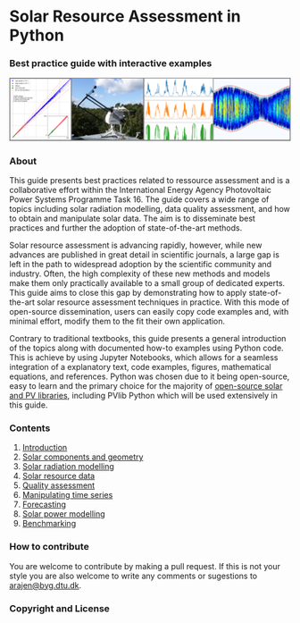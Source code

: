 # Solar Resource Assessment in Python
### Best practice guide with interactive examples
![Processing of Solar Radiation Measurements in Python](/graphics/cover_photo.png)


### About
This guide presents best practices related to ressource assessment and is a collaborative effort within the International Energy Agency Photovoltaic Power Systems Programme Task 16. The guide covers a wide range of topics including solar radiation modelling, data quality assessment, and how to obtain and manipulate solar data. The aim is to disseminate best practices and further the adoption of state-of-the-art methods.

Solar resource assessment is advancing rapidly, however, while new advances are published in great detail in scientific journals, a large gap is left in the path to widespread adoption by the scientific community and industry. Often, the high complexity of these new methods and models make them only practically available to a small group of dedicated experts. This guide aims to close this gap by demonstrating how to apply state-of-the-art solar resource assessment techniques in practice. With this mode of open-source dissemination, users can easily copy code examples and, with minimal effort, modify them to the fit their own application.

Contrary to traditional textbooks, this guide presents a general introduction of the topics along with documented how-to examples using Python code. This is achieve by using Jupyter Notebooks, which allows for a seamless integration of a explanatory text, code examples, figures, mathematical equations, and references. Python was chosen due to it being open-source, easy to learn and the primary choice for the majority of [open-source solar and PV libraries](https://openpvtools.readthedocs.io), including PVlib Python which will be used extensively in this guide.

### Contents
1. [Introduction](/notebooks/introduction.ipynb)
2. [Solar components and geometry](/notebooks/solar_components_and_geometry.ipynb)
3. [Solar radiation modelling](/notebooks/solar_radiation_modelling.ipynb)
4. [Solar resource data](/notebooks/solar_resource_data.ipynb)
5. [Quality assessment](/notebooks/quality_asessment.ipynb)
6. [Manipulating time series](/notebooks/manipulating_time_series.ipynb)
7. [Forecasting](/notebooks/forecasting.ipynb)
8. [Solar power modelling](/notebooks/solar_power_modelling.ipynb)
9. [Benchmarking](/notebooks/benchmarking.ipynb)


### How to contribute
You are welcome to contribute by making a pull request. If this is not your style you are also welcome to write any comments or sugestions to arajen@byg.dtu.dk.

### Copyright and License

